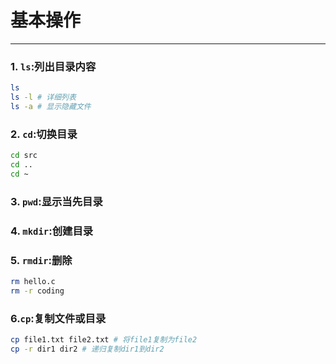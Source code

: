 # 基本操作
---
### 1. `ls`:列出目录内容
```bash
ls
ls -l # 详细列表
ls -a # 显示隐藏文件
```
### 2. `cd`:切换目录
```bash
cd src
cd ..
cd ~
```
### 3. `pwd`:显示当先目录
### 4. `mkdir`:创建目录
### 5. `rmdir`:删除
```bash
rm hello.c
rm -r coding
```
### 6.`cp`:复制文件或目录
```bash
cp file1.txt file2.txt # 将file1复制为file2
cp -r dir1 dir2 # 递归复制dir1到dir2
```
